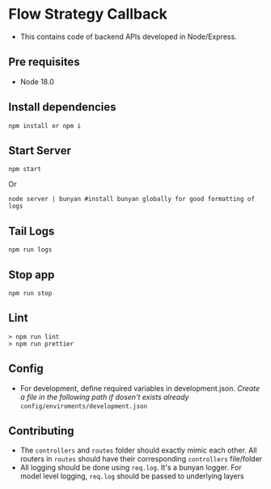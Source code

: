 # Flow Strategy Callback

- This contains code of backend APIs developed in Node/Express.

## Pre requisites

- Node 18.0

## Install dependencies

```
npm install or npm i
```

## Start Server

```
npm start
```

Or

```
node server | bunyan #install bunyan globally for good formatting of logs
```

## Tail Logs

```
npm run logs
```

## Stop app

```
npm run stop
```

## Lint

```
> npm run lint
> npm run prettier
```

## Config

- For development, define required variables in development.json. _Create a file in the following path if dosen't exists already_ `config/enviroments/development.json`

## Contributing

- The `controllers` and `routes` folder should exactly mimic each other. All routers in `routes` should have their corresponding `controllers` file/folder
- All logging should be done using `req.log`. It's a bunyan logger. For model level logging, `req.log` should be passed to underlying layers
